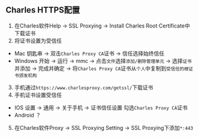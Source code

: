 ## Charles HTTPS配置
1. 在Charles软件Help -> SSL Proxying -> Install Charles Root Certificate中下载证书
2. 将证书设置为受信任
* Mac 钥匙串 -> 双击`Charles Proxy CA`证书 -> 信任选择始终信任
* Windows 开始 -> 运行 -> mmc -> 点击`文件`选择`添加/删除管理单元` -> 选择`证书`并添加 -> 完成并确定 -> 将`Charles Proxy CA`证书从`个人`中复制到`受信任的根证书颁发机构`
3. 手机通过`https://www.charlesproxy.com/getssl/`下载证书
4. 手机证书设置受信任
* IOS 设置 -> 通用 -> 关于手机 -> 证书信任设置 勾选`Charles Proxy CA`证书
* Android ？
5. 在Charles软件Proxy -> SSL Proxying Setting -> SSL Proxying下添加`*:443`
